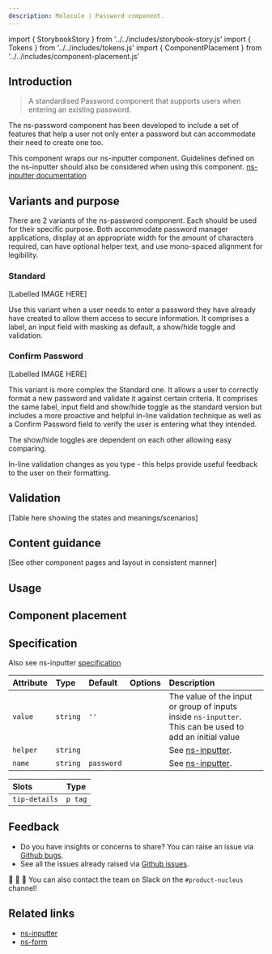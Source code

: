 ```yaml
---
description: Molecule | Password component.
---
```


import { StorybookStory } from '../../includes/storybook-story.js'
import { Tokens } from '../../includes/tokens.js'
import { ComponentPlacement } from '../../includes/component-placement.js'

## Introduction

> A standardised Password component that supports users when entering an existing password.

The ns-password component has been developed to include a set of features that help a user not only enter a password but can accommodate their need to create one too.

This component wraps our ns-inputter component. Guidelines defined on the ns-inputter should also be considered when using this component.
[ns-inputter documentation](components/ns-inputter.md)

## Variants and purpose

There are 2 variants of the ns-password component. Each should be used for their specific purpose. Both accommodate password manager applications, display at an appropriate width for the amount of characters required, can have optional helper text, and use mono-spaced alignment for legibility.

### Standard

[Labelled IMAGE HERE]

Use this variant when a user needs to enter a password they have already have created to allow them access to secure information. It comprises a label, an input field with masking as default, a show/hide toggle and validation.

### Confirm Password

[Labelled IMAGE HERE]

This variant is more complex the Standard one. It allows a user to correctly format a new password and validate it against certain criteria. It comprises the same label, input field and show/hide toggle as the standard version but includes a more proactive and helpful in-line validation technique as well as a Confirm Password field to verify the user is entering what they intended.

The show/hide toggles are dependent on each other allowing easy comparing.

In-line validation changes as you type  - this helps provide useful feedback to the user on their formatting.

## Validation
[Table here showing the states and meanings/scenarios]

## Content guidance

[See other component pages and layout in consistent manner]

## Usage

<StorybookStory story="form-components-ns-password--standard"></StorybookStory>

## Component placement

<ComponentPlacement component="ns-password" parentComponents="ns-form,ns-fieldset"></ComponentPlacement>

## Specification

Also see ns-inputter [specification](components/ns-inputter.md#specification)

| Attribute | Type | Default | Options | Description |
| :--- | :--- | :--- | :--- | :--- |
| `value`   | `string` | `''` |  | The value of the input or group of inputs inside `ns-inputter`. This can be used to add an initial value |
| `helper` | `string` |  |  | See [ns-inputter](components/ns-inputter.md#specification). |
| `name` | `string` | `password` |  | See [ns-inputter](components/ns-inputter.md#specification). |

| Slots | Type |
| :--- | :--- |
| `tip-details` | `p tag` |

<Tokens component="password"></Tokens>

## Feedback

* Do you have insights or concerns to share? You can raise an issue via [Github bugs](https://github.com/ConnectedHomes/nucleus/issues/new?assignees=&labels=Bug&template=a--bug-report.md&title=[bug]%20[ns-password]).
* See all the issues already raised via [Github issues](https://github.com/connectedHomes/nucleus/issues?utf8=%E2%9C%93&q=is%3Aopen+is%3Aissue+label%3ABug+[ns-password]).

💩 🎉 🦄 You can also contact the team on Slack on the `#product-nucleus` channel!

## Related links

* [ns-inputter](components/ns-inputter.md)
* [ns-form](components/ns-fieldset.md)
